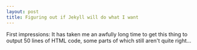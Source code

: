 ```yaml
---
layout: post
title: Figuring out if Jekyll will do what I want
---
```




First impressions:   It has taken me an awfully long time to get this thing to output 50 lines of HTML code, some parts of which still aren't quite right...
